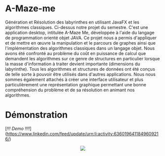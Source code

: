 # A-Maze-me
Génération et Résolution des labyrinthes en utilisant JavaFX et les algorithmes classiques.
Ci-dessus notre projet du semestre. 
C'est une application desktop,  intitulée A-Maze Me, développée à l'aide du langage de programmation orienté objet JAVA.
Ce projet nous a permis d'appliquer et de mettre en œuvre la manipulation et le parcours de graphes ainsi que l'implémentation
des algorithmes classiques dans un langage objet. Nous avons été confronté au problème du coût en puissance de calcul que
demandent les algorithmes sur ce genre de structures en particulier lorsque la masse d'information à traiter devient 
importante (dimensions du labyrinthe). Tous les algorithmes et structures de données ont été conçus de telle sorte à pouvoir 
être utilisés dans d'autres applications. Nous nous sommes également attachés à créer une interface utilisateur et plus 
particulièrement une représentation graphique permettant une bonne compréhension du problème et de sa résolution en animant 
nos algorithmes. 
# Démonstration 
[*!!! Demo !!!!*] (https://www.linkedin.com/feed/update/urn:li:activity:6360196411849609216/)
<p align="center">
  <img src="https://i.imgur.com/wFI7uDv.jpg"/>
</p>
